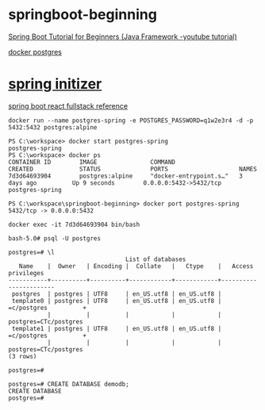 # springboot-beginning
[Spring Boot Tutorial for Beginners (Java Framework -youtube tutorial)](https://www.youtube.com/watch?v=vtPkZShrvXQ&amp;t=188s)

[docker postgres](https://hub.docker.com/_/postgres)
# [spring initizer](https://start.spring.io/)

[spring boot react fullstack reference](https://github.com/amigoscode/spring-boot-essentials)

```
docker run --name postgres-spring -e POSTGRES_PASSWORD=q1w2e3r4 -d -p 5432:5432 postgres:alpine

PS C:\workspace> docker start postgres-spring
postgres-spring
PS C:\workspace> docker ps
CONTAINER ID        IMAGE               COMMAND                  CREATED             STATUS              PORTS                    NAMES
7d3d64693904        postgres:alpine     "docker-entrypoint.s…"   3 days ago          Up 9 seconds        0.0.0.0:5432->5432/tcp   postgres-spring

PS C:\workspace\springboot-beginning> docker port postgres-spring
5432/tcp -> 0.0.0.0:5432

docker exec -it 7d3d64693904 bin/bash

bash-5.0# psql -U postgres

postgres=# \l
                                 List of databases
   Name    |  Owner   | Encoding |  Collate   |   Ctype    |   Access privileges
-----------+----------+----------+------------+------------+-----------------------
 postgres  | postgres | UTF8     | en_US.utf8 | en_US.utf8 |
 template0 | postgres | UTF8     | en_US.utf8 | en_US.utf8 | =c/postgres          +
           |          |          |            |            | postgres=CTc/postgres
 template1 | postgres | UTF8     | en_US.utf8 | en_US.utf8 | =c/postgres          +
           |          |          |            |            | postgres=CTc/postgres
(3 rows)

postgres=#

postgres=# CREATE DATABASE demodb;
CREATE DATABASE
postgres=#

```
